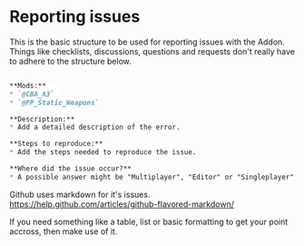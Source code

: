 # Reporting issues

This is the basic structure to be used for reporting issues with the Addon.
Things like checklists, discussions, questions and requests don't really have to adhere to the structure below.

```markdown

**Mods:**
* `@CBA_A3`
* `@FP_Static_Weapons`

**Description:**
* Add a detailed description of the error.

**Steps to reproduce:**
* Add the steps needed to reproduce the issue.

**Where did the issue occur?**
* A possible answer might be "Multiplayer", "Editor" or "Singleplayer"
```

Github uses markdown for it's issues.
https://help.github.com/articles/github-flavored-markdown/

If you need something like a table, list or basic formatting to get your point accross, then make use of it.